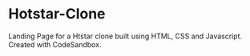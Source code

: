 # Hotstar-Clone
Landing Page for a Htstar clone built using HTML, CSS and Javascript.
Created with CodeSandbox.
